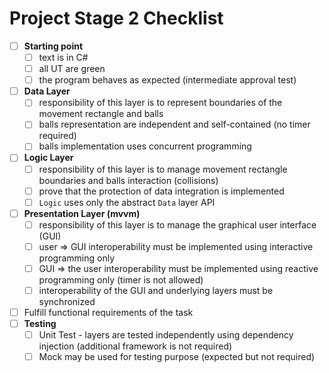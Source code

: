 # Project Stage 2 Checklist

- [ ] **Starting point**
  - [ ] text is in C#
  - [ ] all UT are green
  - [ ] the program behaves as expected (intermediate approval test)
- [ ] **Data Layer**
  - [ ] responsibility of this layer is to represent boundaries of the movement rectangle and balls
  - [ ] balls representation are independent and self-contained (no timer required)
  - [ ] balls implementation uses concurrent programming
- [ ] **Logic Layer**
  - [ ] responsibility of this layer is to manage movement rectangle boundaries and balls interaction (collisions)
  - [ ] prove that the protection  of data integration is implemented
  - [ ] `Logic` uses only the abstract `Data` layer API
- [ ] **Presentation Layer (mvvm)**
  - [ ] responsibility of this layer is to manage the graphical user interface (GUI)
  - [ ] user => GUI interoperability must be implemented using interactive programming only
  - [ ] GUI => the user interoperability must be implemented using reactive programming only (timer is not allowed)
  - [ ] interoperability of the GUI and underlying layers must be synchronized
- [ ] Fulfill functional requirements of the task
- [ ] **Testing**
  - [ ] Unit Test - layers are tested independently using dependency injection (additional framework is not required)
  - [ ] Mock may be used for testing purpose (expected but not required)
